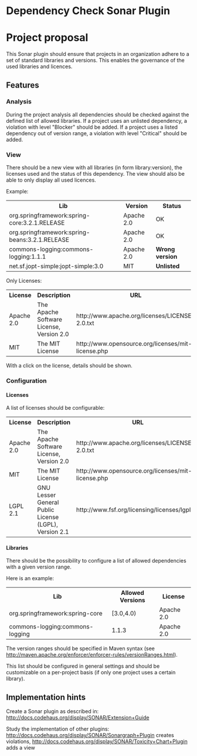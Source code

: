 Dependency Check Sonar Plugin
===================

# Project proposal

This Sonar plugin should ensure that projects in an organization adhere to a set of standard libraries and versions. This enables the governance of the used libraries and licences.

## Features

### Analysis

During the project analysis all dependencies should be checked against the defined list of allowed libraries. If a project uses an unlisted dependency, a violation with level "Blocker" should be added. If a project uses a listed dependency out of version range, a violation with level "Critical" should be added.

### View

There should be a new view with all libraries (in form library:version), the licenses used and the status of this dependency. The view should also be able to only display all used licences.

Example:
<table>
  <tr><th>Lib</th><th>Version</th><th>Status</th></tr>
  <tr><td>org.springframework:spring-core:3.2.1.RELEASE</td><td>Apache 2.0</td><td>OK</td></tr>
  <tr><td>org.springframework:spring-beans:3.2.1.RELEASE</td><td>Apache 2.0</td><td>OK</td></tr>
  <tr><td>commons-logging:commons-logging:1.1.1</td><td>Apache 2.0</td><td><b>Wrong version</b></td></tr>
  <tr><td>net.sf.jopt-simple:jopt-simple:3.0</td><td>MIT</td><td><b>Unlisted</b></td></tr>
</table>

Only Licenses:
<table>
  <tr><th>License</th><th>Description</th><th>URL</th></tr>
  <tr><td>Apache 2.0</td><td>The Apache Software License, Version 2.0</td><td>http://www.apache.org/licenses/LICENSE-2.0.txt</td></tr>
  <tr><td>MIT</td><td>The MIT License</td><td>http://www.opensource.org/licenses/mit-license.php</td></tr>
</table>

With a click on the license, details should be shown.

### Configuration

#### Licenses

A list of licenses should be configurable:

<table>
  <tr><th>License</th><th>Description</th><th>URL</th></tr>
  <tr><td>Apache 2.0</td><td>The Apache Software License, Version 2.0</td><td>http://www.apache.org/licenses/LICENSE-2.0.txt</td></tr>
  <tr><td>MIT</td><td>The MIT License</td><td>http://www.opensource.org/licenses/mit-license.php</td></tr>
  <tr><td>LGPL 2.1</td><td>GNU Lesser General Public License (LGPL), Version 2.1</td><td>http://www.fsf.org/licensing/licenses/lgpl.txt</td></tr>
</table>

#### Libraries

There should be the possibility to configure a list of allowed dependencies with a given version range. 

Here is an example:
<table>
  <tr><th>Lib</th><th>Allowed Versions</th><th>License</th></tr>
  <tr><td>org.springframework:spring-core</td><td>[3.0,4.0)</td><td>Apache 2.0</td></tr>
  <tr><td>commons-logging:commons-logging</td><td>1.1.3</td><td>Apache 2.0</td></tr>
</table>

The version ranges should be specified in Maven syntax (see http://maven.apache.org/enforcer/enforcer-rules/versionRanges.html).

This list should be configured in general settings and should be customizable on a per-project basis (if only one project uses a certain library).

## Implementation hints

Create a Sonar plugin as described in: http://docs.codehaus.org/display/SONAR/Extension+Guide

Study the implementation of other plugins: http://docs.codehaus.org/display/SONAR/Sonargraph+Plugin creates violations, http://docs.codehaus.org/display/SONAR/Toxicity+Chart+Plugin adds a view
